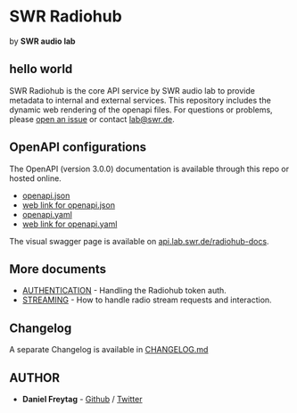 # SWR Radiohub

by **SWR audio lab**

## hello world

SWR Radiohub is the core API service by SWR audio lab to provide metadata to internal and external services. This repository includes the dynamic web rendering of the openapi files.
For questions or problems, please [open an issue](https://github.com/swrlab/swr-radiohub-docs/issues/new) or contact lab@swr.de.

## OpenAPI configurations

The OpenAPI (version 3.0.0) documentation is available through this repo or hosted online.

- [openapi.json](openapi.json)
- [web link for openapi.json](https://api.lab.swr.de/radiohub-docs/openapi.json)
- [openapi.yaml](openapi.yaml)
- [web link for openapi.yaml](https://api.lab.swr.de/radiohub-docs/openapi.yaml)

The visual swagger page is available on [api.lab.swr.de/radiohub-docs](https://api.lab.swr.de/radiohub-docs/).

## More documents

- [AUTHENTICATION](docs/AUTHENTICATION.md) - Handling the Radiohub token auth.
- [STREAMING](docs/STREAMING.md) - How to handle radio stream requests and interaction.

## Changelog

A separate Changelog is available in [CHANGELOG.md](CHANGELOG.md)

## AUTHOR

- **Daniel Freytag** - [Github](https://github.com/FRYTG) / [Twitter](https://twitter.com/FRYTG)
